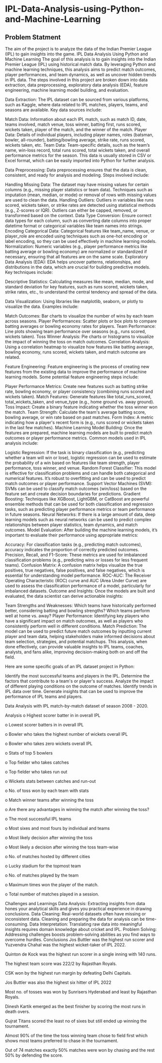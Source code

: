 # IPL-Data-Analysis-using-Python-and-Machine-Learning
## Problem Statment

The aim of the project is to analyze the data of the Indian Premier League (IPL) to gain insights into the game.
IPL Data Analysis Using Python and Machine Learning
The goal of this analysis is to gain insights into the Indian Premier League (IPL) using historical match data. By leveraging Python and machine learning techniques, this analysis aims to predict match outcomes, player performances, and team dynamics, as well as uncover hidden trends in IPL data. The steps involved in this project are broken down into data extraction, data preprocessing, exploratory data analysis (EDA), feature engineering, machine learning model building, and evaluation.

Data Extraction:
The IPL dataset can be sourced from various platforms, such as Kaggle, where data related to IPL matches, players, teams, and seasons are available. Key data sources include:

Match Data: Information about each IPL match, such as match ID, date, teams involved, match venue, toss winner, batting first, runs scored, wickets taken, player of the match, and the winner of the match.
Player Data: Details of individual players, including player names, roles (batsman, bowler, all-rounder), batting/bowling average, strike rate, runs scored, wickets taken, etc.
Team Data: Team-specific details, such as the team’s name, win-loss record, total runs scored, total wickets taken, and overall performance metrics for the season.
This data is usually stored in CSV or Excel format, which can be easily imported into Python for further analysis.

Data Preprocessing:
Data preprocessing ensures that the data is clean, consistent, and ready for analysis and modeling. Steps involved include:

Handling Missing Data: The dataset may have missing values for certain columns (e.g., missing player statistics or team data). Techniques such as imputation (mean, median, or mode) or removal of rows with missing values are used to clean the data.
Handling Outliers: Outliers in variables like runs scored, wickets taken, or strike rates are detected using statistical methods (e.g., Z-scores or IQR). Outliers can either be capped, removed, or transformed based on the context.
Data Type Conversion: Ensure correct data types for each column, such as converting date columns into proper datetime format or categorical variables like team names into strings.
Encoding Categorical Data: Categorical features like team_name, venue, or player_role are encoded using techniques such as one-hot encoding or label encoding, so they can be used effectively in machine learning models.
Normalization: Numeric variables (e.g., player performance metrics like batting average or bowling economy) are normalized or standardized if necessary, ensuring that all features are on the same scale.
Exploratory Data Analysis (EDA):
EDA helps uncover patterns, relationships, and distributions in the data, which are crucial for building predictive models. Key techniques include:

Descriptive Statistics: Calculating measures like mean, median, mode, and standard deviation for key features, such as runs scored, wickets taken, strike rates, etc., to understand the central tendency and spread of the data.

Data Visualization: Using libraries like matplotlib, seaborn, or plotly to visualize the data. Examples include:

Match Outcomes: Bar charts to visualize the number of wins by each team across seasons.
Player Performances: Scatter plots or box plots to compare batting averages or bowling economy rates for players.
Team Performance: Line plots showing team performance over seasons (e.g., runs scored, wickets taken).
Toss Winner Analysis: Pie charts or histograms to visualize the impact of winning the toss on match outcomes.
Correlation Analysis: Using a correlation heatmap to visualize how features like batting average, bowling economy, runs scored, wickets taken, and match outcome are related.

Feature Engineering:
Feature engineering is the process of creating new features from the existing data to improve the performance of machine learning models. Some potential feature engineering steps include:

Player Performance Metrics: Create new features such as batting strike rate, bowling economy, or player consistency (combining runs scored and wickets taken).
Match Features: Generate features like total_runs_scored, total_wickets_taken, and venue_type (e.g., home ground vs. away ground).
Toss Impact: Create a binary feature indicating whether the toss winner won the match.
Team Strength: Calculate the team's average batting score, bowling average, or win rate based on past matches.
Form Index: A metric indicating how a player's recent form is (e.g., runs scored or wickets taken in the last few matches).
Machine Learning Model Building:
Once the features are prepared, machine learning models are built to predict match outcomes or player performance metrics. Common models used in IPL analysis include:

Logistic Regression: If the task is binary classification (e.g., predicting whether a team will win or lose), logistic regression can be used to estimate the probability of a win based on features like team strength, player performance, toss winner, and venue.
Random Forest Classifier: This model is effective for classification problems and can handle both categorical and numerical features. It’s robust to overfitting and can be used to predict match outcomes or player performance.
Support Vector Machines (SVM): SVMs can be used to classify match outcomes (win/loss) based on the feature set and create decision boundaries for predictions.
Gradient Boosting: Techniques like XGBoost, LightGBM, or CatBoost are powerful ensemble methods that can be used for both classification and regression tasks, such as predicting player performance metrics or team performance in future seasons.
Neural Networks: If there is a large amount of data, deep learning models such as neural networks can be used to predict complex relationships between player statistics, team dynamics, and match outcomes.
Model Evaluation:
After building the machine learning models, it’s important to evaluate their performance using appropriate metrics:

Accuracy: For classification tasks (e.g., predicting match outcomes), accuracy indicates the proportion of correctly predicted outcomes.
Precision, Recall, and F1-Score: These metrics are used for imbalanced classification problems (e.g., predicting wins or losses for less frequent teams).
Confusion Matrix: A confusion matrix helps visualize the true positives, true negatives, false positives, and false negatives, which is essential for understanding model performance.
ROC-AUC: The Receiver Operating Characteristic (ROC) curve and AUC (Area Under Curve) are used to assess the classification performance of a model, particularly for imbalanced datasets.
Outcome and Insights:
Once the models are built and evaluated, the data scientist can derive actionable insights:

Team Strengths and Weaknesses: Which teams have historically performed better, considering batting and bowling strengths? Which teams perform well at home vs. away?
Player Performance: Identifying key players who have a significant impact on match outcomes, as well as players who consistently perform well in different conditions.
Match Prediction: The model can be used to predict future match outcomes by inputting current player and team data, helping stakeholders make informed decisions about team selection, strategies, and potential matchups.
This analysis, when done effectively, can provide valuable insights to IPL teams, coaches, analysts, and fans alike, improving decision-making both on and off the field.

Here are some specific goals of an IPL dataset project in Python:

Identify the most successful teams and players in the IPL.
Determine the factors that contribute to a team's or player's success.
Analyze the impact of different playing conditions on the outcome of matches.
Identify trends in IPL data over time.
Generate insights that can be used to improve the performance of IPL teams and players.

Data Analysis with IPL match-by-match dataset of season 2008 - 2020.


Analysis
o Highest scorer batter in in overall IPL

o Lowest scorer batters in in overall IPL

o Bowler who takes the highest number of wickets overall IPL

o Bowler who takes zero wickets overall IPL

o Stats of top 5 bowlers

o Top fielder who takes catches

o Top fielder who takes run out

o Wickets stats between catches and run-out

o No. of toss won by each team with stats

o Match winner teams after winning the toss

o Are there any advantages in winning the match after winning the toss?

o The most successful IPL teams

o Most sixes and most fours by individual and teams

o Most likely decision after winning the toss

o Most likely a decision after winning the toss team-wise

o No. of matches hosted by different cities

o Lucky stadium for the topmost team


o No. of matches played by the team

o Maximum times won the player of the match.


o Total number of matches played in a session.


Challenges and Learnings
Data Analysis: Extracting insights from data hones your analytical skills and gives you practical experience in drawing conclusions.
Data Cleaning: Real-world datasets often have missing or inconsistent data. Cleaning and preparing the data for analysis can be time-consuming.
Data Interpretation: Translating raw data into meaningful insights requires domain knowledge about cricket and IPL.
Problem Solving: Addressing challenges boosts problem-solving abilities as you find ways to overcome hurdles.
Conclusions
Jos Buttler was the highest run scorer and Yuzvendra Chahal was the highest wicket-taker of IPL 2022.

Quinton de Kock was the highest run scorer in a single inning with 140 runs.

The highest team score was 222/2 by Rajasthan Royals.

CSK won by the highest run margin by defeating Delhi Capitals.

Jos Buttler was also the highest six hitter of IPL 2022

Most no. of tosses was won by Sunrisers Hyderabad and least by Rajasthan Royals.

Dinesh Kartik emerged as the best finisher by scoring the most runs in death overs.

Gujrat Titans scored the least no of sixes but still ended up winning the tournament.

Almost 90% of the time the toss winning team chose to field first which shows most teams preferred to chase in the tournament.

Out of 74 matches exactly 50% matches were won by chasing and the rest 50% by defending the score.
